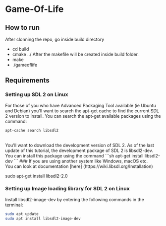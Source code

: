 # Game-Of-Life

## How to run

After clonning the repo, go inside build directory

* cd build
*  cmake ../
After the makefile will be created inside build folder.
* make
* ./gameoflife

## Requirements
### Setting up SDL 2 on Linux

For those of you who have Advanced Packaging Tool available (ie Ubuntu and Debian) you'll want to search the apt-get cache to find the current SDL 2 version to install. You can search the apt-get available packages using the command:
```sh
apt-cache search libsdl2
```
<br>
You'll want to download the development version of SDL 2. As of the last update of this tutorial, the development package of SDL 2 is libsdl2-dev. You can install this package using the command
```sh
apt-get install libsdl2-dev
```
### If you are using another system like Windows, macOS etc.<br>
You can look at documentation [here] (https://wiki.libsdl.org/Installation)

sudo apt-get install libsdl2-2.0

### Setting up Image loading library for SDL 2 on Linux <br>
Install libsdl2-image-dev by entering the following commands in the terminal:

```sh
sudo apt update
sudo apt install libsdl2-image-dev
```
